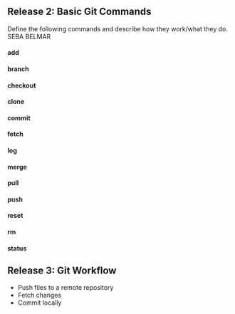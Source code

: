 ## Release 2: Basic Git Commands
Define the following commands and describe how they work/what they do.  SEBA BELMAR


#### add
<!-- Your defnition here -->  

#### branch
<!-- Your defnition here -->

#### checkout
<!-- Your defnition here -->

#### clone
<!-- Your defnition here -->

#### commit
<!-- Your defnition here -->

#### fetch
<!-- Your defnition here -->

#### log
<!-- Your defnition here -->

#### merge
<!-- Your defnition here -->

#### pull
<!-- Your defnition here -->

#### push
<!-- Your defnition here -->

#### reset
<!-- Your defnition here -->

#### rm
<!-- Your defnition here -->

#### status


## Release 3: Git Workflow

- Push files to a remote repository
- Fetch changes
- Commit locally
